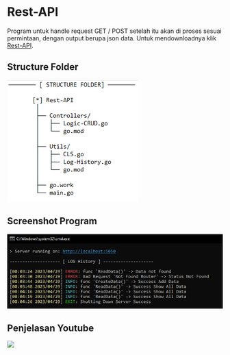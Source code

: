 # Rest-API
Program untuk handle request GET / POST setelah itu akan di proses sesuai permintaan, dengan output berupa json data.
Untuk mendownloadnya klik [Rest-API](https://github.com/syauqqii/Popular-Programming-Technology/tree/main/Nomor%203%20-%20Rest%20API/Rest-API).

## Structure Folder
<img src="structure.png">

## Screenshot Program
<img src="output.png">

## Penjelasan Youtube
[<img src = "https://img.shields.io/badge/youtube-%23E4405F.svg?&style=for-the-badge&logo=youtube&logoColor=white">](https://youtube.com/)

